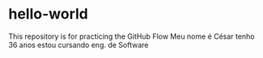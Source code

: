 # hello-world
This repository is for practicing the GitHub Flow
Meu nome é César tenho 36 anos
estou cursando eng. de Software
